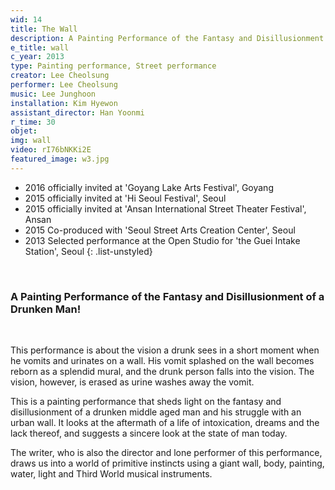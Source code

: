 ```yaml
---
wid: 14
title: The Wall
description: A Painting Performance of the Fantasy and Disillusionment of a Drunken Man!
e_title: wall
c_year: 2013
type: Painting performance, Street performance
creator: Lee Cheolsung
performer: Lee Cheolsung
music: Lee Junghoon
installation: Kim Hyewon
assistant_director: Han Yoonmi 
r_time: 30
objet: 
img: wall
video: rI76bNKKi2E
featured_image: w3.jpg
---
```


- 2016 officially invited at 'Goyang Lake Arts Festival', Goyang
- 2015 officially invited at 'Hi Seoul Festival', Seoul
- 2015 officially invited at 'Ansan International Street Theater Festival', Ansan
- 2015 Co-produced with 'Seoul Street Arts Creation Center', Seoul 
- 2013 Selected performance at the Open Studio for 'the Guei Intake Station', Seoul
{: .list-unstyled}

&nbsp;

### A Painting Performance of the Fantasy and Disillusionment of a Drunken Man!

&nbsp;

This performance is about the vision a drunk sees in a short moment
when he vomits and urinates on a wall. His vomit splashed on the wall
becomes reborn as a splendid mural, and the drunk person falls into the
vision. The vision, however, is erased as urine washes away the vomit.

This is a painting performance that sheds light on the fantasy and disillusionment of a drunken middle aged man and his struggle with an urban wall. It looks at the aftermath of a life of intoxication, dreams and the lack thereof, and suggests a sincere look at the state of man today.

The writer, who is also the director and lone performer of this performance,
draws us into a world of primitive instincts using a giant wall,
body, painting, water, light and Third World musical instruments.
